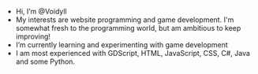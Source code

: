 - Hi, I’m @Voidyll
- My interests are website programming and game development. I'm somewhat fresh to the programming world, but am ambitious to keep improving!
- I’m currently learning and experimenting with game development
- I am most experienced with GDScript, HTML, JavaScript, CSS, C#, Java and some Python.

<!---
Voidyll/Voidyll is a ✨ special ✨ repository because its `README.md` (this file) appears on your GitHub profile.
You can click the Preview link to take a look at your changes.
--->
